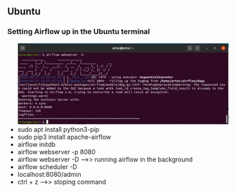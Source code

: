 <h2>Ubuntu</h2>
<h3>Setting Airflow up in the Ubuntu terminal</h3>
<ul>
  <img src="images/airflow-webserver-d.JPG">
  <li>sudo apt install python3-pip</li>
  <li>sudo pip3 install apache-airflow</li>
  <li>airflow initdb</li>
  <li>airflow webserver -p 8080</li>
  <li>airflow webserver -D -->> running airflow in the background</li>
  <li>airflow scheduler -D</li>
  <li>localhost:8080/admin</li>
  <li>ctrl + z -->>  stoping command</li>
</ul>
